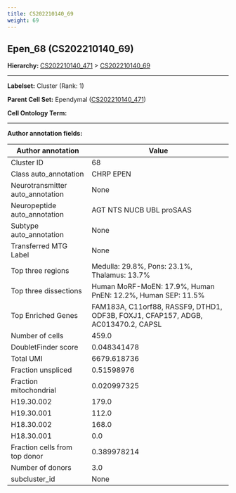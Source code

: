 ```yaml
---
title: CS202210140_69
weight: 69
---
```

## Epen_68 (CS202210140_69)
<b>Hierarchy: </b>
[CS202210140_471](https://purl.brain-bican.org/taxonomy/CS202210140#CS202210140_471) >
[CS202210140_69](https://purl.brain-bican.org/taxonomy/CS202210140#CS202210140_69)

---


**Labelset:** Cluster (Rank: 1)

**Parent Cell Set:** Ependymal ([CS202210140_471](https://purl.brain-bican.org/taxonomy/CS202210140#CS202210140_471))



**Cell Ontology Term:** 

[MARKER GENES.]: #


---

[TRANSFERRED ANNOTATIONS.]: #


[AUTHOR ANNOTATION FIELDS.]: #


**Author annotation fields:**

| Author annotation | Value |
|-------------------|-------|
|Cluster ID|68|
|Class auto_annotation|CHRP EPEN|
|Neurotransmitter auto_annotation|None|
|Neuropeptide auto_annotation|AGT NTS NUCB UBL proSAAS|
|Subtype auto_annotation|None|
|Transferred MTG Label|None|
|Top three regions|Medulla: 29.8%, Pons: 23.1%, Thalamus: 13.7%|
|Top three dissections|Human MoRF-MoEN: 17.9%, Human PnEN: 12.2%, Human SEP: 11.5%|
|Top Enriched Genes|FAM183A, C11orf88, RASSF9, DTHD1, ODF3B, FOXJ1, CFAP157, ADGB, AC013470.2, CAPSL|
|Number of cells|459.0|
|DoubletFinder score|0.048341478|
|Total UMI|6679.618736|
|Fraction unspliced|0.51598976|
|Fraction mitochondrial|0.020997325|
|H19.30.002|179.0|
|H19.30.001|112.0|
|H18.30.002|168.0|
|H18.30.001|0.0|
|Fraction cells from top donor|0.389978214|
|Number of donors|3.0|
|subcluster_id|None|
